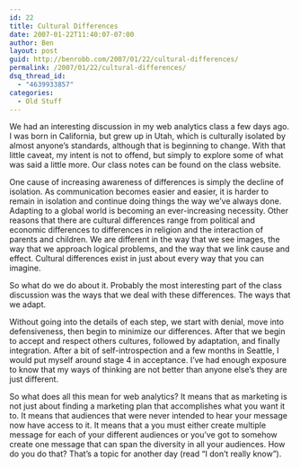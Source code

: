 ```yaml
---
id: 22
title: Cultural Differences
date: 2007-01-22T11:40:07-07:00
author: Ben
layout: post
guid: http://benrobb.com/2007/01/22/cultural-differences/
permalink: /2007/01/22/cultural-differences/
dsq_thread_id:
  - "4639933857"
categories:
  - Old Stuff
---
```

We had an interesting discussion in my web analytics class a few days ago. I was born in California, but grew up in Utah, which is culturally isolated by almost anyone’s standards, although that is beginning to change. With that little caveat, my intent is not to offend, but simply to explore some of what was said a little more. Our class notes can be found on the class website.

One cause of increasing awareness of differences is simply the decline of isolation. As communication becomes easier and easier, it is harder to remain in isolation and continue doing things the way we’ve always done. Adapting to a global world is becoming an ever-increasing necessity. Other reasons that there are cultural differences range from political and economic differences to differences in religion and the interaction of parents and children. We are different in the way that we see images, the way that we approach logical problems, and the way that we link cause and effect. Cultural differences exist in just about every way that you can imagine.

So what do we do about it. Probably the most interesting part of the class discussion was the ways that we deal with these differences. The ways that we adapt.

Without going into the details of each step, we start with denial, move into defensiveness, then begin to minimize our differences. After that we begin to accept and respect others cultures, followed by adaptation, and finally integration. After a bit of self-introspection and a few months in Seattle, I would put myself around stage 4 in acceptance. I’ve had enough exposure to know that my ways of thinking are not better than anyone else’s they are just different.

So what does all this mean for web analytics? It means that as marketing is not just about finding a marketing plan that accomplishes what you want it to. It means that audiences that were never intended to hear your message now have access to it. It means that a you must either create multiple message for each of your different audiences or you’ve got to somehow create one message that can span the diversity in all your audiences. How do you do that? That’s a topic for another day (read “I don’t really know”).